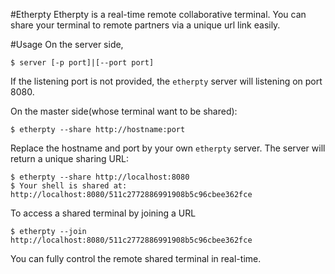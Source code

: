 #Etherpty
Etherpty is a real-time remote collaborative terminal. You can share your terminal to remote partners via a unique url link easily.

#Usage
On the server side, 

```
$ server [-p port]|[--port port]
```

If the listening port is not provided, the `etherpty` server will listening on port 8080.

On the master side(whose terminal want to be shared):

```
$ etherpty --share http://hostname:port
```
Replace the hostname and port by your own `etherpty` server. The server will return a unique sharing URL:

```
$ etherpty --share http://localhost:8080
$ Your shell is shared at: http://localhost:8080/511c2772886991908b5c96cbee362fce
```
To access a shared terminal by joining a URL

```
$ etherpty --join http://localhost:8080/511c2772886991908b5c96cbee362fce
```
You can fully control the remote shared terminal in real-time.

